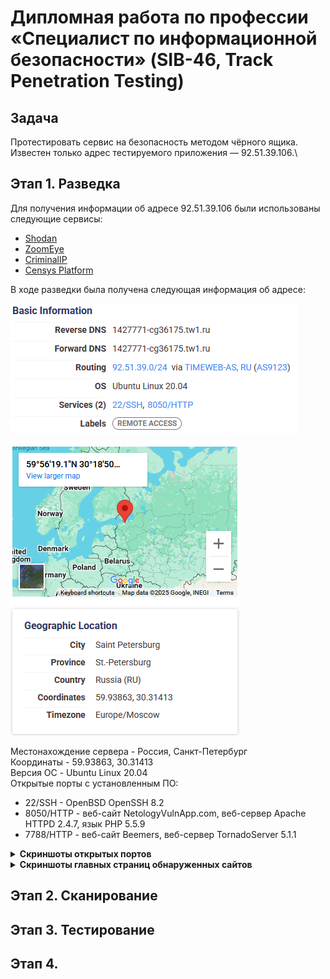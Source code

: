 # Дипломная работа по профессии «Специалист по информационной безопасности» (SIB-46, Track Penetration Testing)

## Задача

Протестировать сервис на безопасность методом чёрного ящика.\
Известен только адрес тестируемого приложения — 92.51.39.106.\

## Этап 1. Разведка

Для получения информации об адресе 92.51.39.106 были использованы следующие сервисы:

- [Shodan](https://https://www.shodan.io)
- [ZoomEye](https://www.zoomeye.ai/)
- [CriminalIP](https://www.criminalip.io/)
- [Censys Platform](https://platform.censys.io)
  
В ходе разведки была получена следующая информация об адресе:

![](pics/92.51.39.106_osint_basic_info.png)

![](pics/92.51.39.106_osint_geo.png)

Местонахождение сервера - Россия, Санкт-Петербург\
Координаты - 59.93863, 30.31413\
Версия ОС - Ubuntu Linux 20.04\
Открытые порты с установленным ПО:
- 22/SSH - OpenBSD OpenSSH 8.2
- 8050/HTTP - веб-сайт NetologyVulnApp.com, веб-сервер Apache HTTPD 2.4.7, язык PHP 5.5.9
- 7788/HTTP - веб-сайт Beemers, веб-сервер TornadoServer 5.1.1

<details>
<summary><b>Скриншоты открытых портов</b></summary>

![](pics/92.51.39.106_osint_open_ports_ssh_22.png)

![](pics/92.51.39.106_osint_open_ports_http_8050.png)

![](pics/92.51.39.106_osint_open_ports_http_7788.png)

</details>

<details>
<summary><b>Скриншоты главных страниц обнаруженных сайтов</b></summary>

![](pics/netologyvulnapp_main_page.png)

![](pics/beemers_main_page.png)

</details>


## Этап 2. Сканирование

## Этап 3. Тестирование

## Этап 4. 